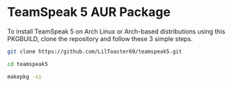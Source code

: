 # TeamSpeak 5 AUR Package

To install TeamSpeak 5 on Arch Linux or Arch-based distributions using this PKGBUILD, clone the repository and follow these 3 simple steps.

```bash
git clone https://github.com/LilToaster69/teamspeak5.git
```

```bash
cd teamspeak5
```

```bash
makepkg -si
```
